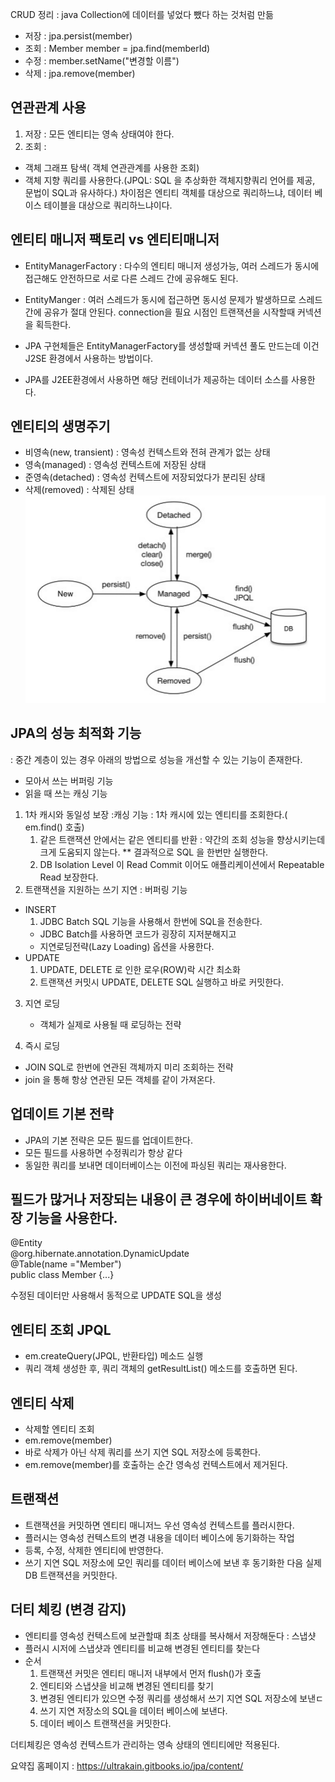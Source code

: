 CRUD 정리 : java Collection에 데이터를 넣었다 뺐다 하는 것처럼 만듦
 - 저장 : jpa.persist(member)
 - 조회 : Member member = jpa.find(memberId)
 - 수정 : member.setName("변경할 이름")
 - 삭제 : jpa.remove(member)

## 연관관계 사용
1. 저장
 : 모든 엔티티는 영속 상태여야 한다.
2. 조회 : 
- 객체 그래프 탐색( 객체 연관관계를 사용한 조회)
- 객체 지향 쿼리를 사용한다.(JPQL:  SQL 을 추상화한 객체지향쿼리 언어를 제공, 문법이 SQL과 유사하다.) 차이점은 엔티티 객체를 대상으로 쿼리하느냐, 데이터 베이스 테이블을 대상으로 쿼리하느냐이다. 


## 엔티티 매니저 팩토리 vs 엔티티매니저
- EntityManagerFactory : 다수의 엔티티 매니저 생성가능, 여러 스레드가 동시에 접근해도 안전하므로 서로 다른 스레드 간에 공유해도 된다.
- EntityManger : 여러 스레드가 동시에 접근하면 동시성 문제가 발생하므로 스레드간에 공유가 절대 안된다.
  connection을 필요 시점인 트랜잭션을 시작할때 커넥션을 획득한다.

- JPA 구현체들은  EntityManagerFactory를 생성할때 커넥션 풀도 만드는데 이건 J2SE 환경에서 사용하는 방법이다.
- JPA를 J2EE환경에서 사용하면 해당 컨테이너가 제공하는 데이터 소스를 사용한다.


## 엔티티의  생명주기
- 비영속(new, transient) : 영속성 컨텍스트와 전혀 관계가 없는 상태
- 영속(managed) : 영속성 컨텍스트에 저장된 상태
- 준영속(detached) : 영속성 컨텍스트에 저장되었다가 분리된 상태
- 삭제(removed) : 삭제된 상태
  ![img.png](img.png)


## JPA의 성능 최적화 기능
: 중간 계층이 있는 경우 아래의 방법으로 성능을 개선할 수 있는 기능이 존재한다.
 - 모아서 쓰는 버퍼링 기능
 - 읽을 때 쓰는 캐싱 기능

1) 1차 캐시와 동일성 보장 :캐싱 기능 : 1차 캐시에 있는 엔티티를 조회한다.( em.find() 호출)
   1) 같은 트랜잭션 안에서는 같은 엔티티를 반환 : 약간의 조회 성능을 향상시키는데 크게 도움되지 않는다.
   ** 결과적으로 SQL 을 한번만 실행한다.
   2) DB Isolation Level 이 Read Commit 이어도 애플리케이션에서 Repeatable Read 보장한다.
2) 트랜잭션을 지원하는 쓰기  지연 : 버퍼링 기능
- INSERT
    1) JDBC Batch SQL 기능을 사용해서 한번에 SQL을 전송한다.
    - JDBC Batch를 사용하면 코드가 굉장히 지저분해지고
    - 지연로딩전략(Lazy Loading) 옵션을 사용한다.
- UPDATE
    1) UPDATE, DELETE 로 인한 로우(ROW)락 시간 최소화
    2) 트랜잭션  커밋시 UPDATE, DELETE SQL 실행하고 바로 커밋한다.
3) 지연 로딩
    - 객체가 실제로 사용될 때 로딩하는 전략


4) 즉시 로딩
 - JOIN SQL로 한번에 연관된 객체까지 미리 조회하는 전략
 - join 을 통해 항상 연관된 모든 객체를 같이 가져온다.



## 업데이트 기본 전략
- JPA의 기본 전략은 모든 필드를 업데이트한다.
- 모든 필드를 사용하면 수정쿼리가 항상 같다
- 동일한 쿼리를 보내면 데이터베이스는 이전에 파싱된 쿼리는 재사용한다.

## 필드가 많거나 저장되는 내용이 큰 경우에 하이버네이트 확장 기능을 사용한다.
@Entity <br>
@org.hibernate.annotation.DynamicUpdate<br>
@Table(name ="Member") <br>
public class Member {...}

수정된 데이터만 사용해서 동적으로 UPDATE SQL을 생성

## 엔티티 조회    JPQL
- em.createQuery(JPQL, 반환타입) 메소드 실행
- 쿼리 객체 생성한 후, 쿼리 객체의 getResultList() 메소드를 호출하면 된다.

## 엔티티 삭제
- 삭제할 엔티티 조회
- em.remove(member)
- 바로 삭제가 아닌 삭제 쿼리를 쓰기 지연 SQL 저장소에 등록한다.
- em.remove(member)를 호출하는 순간 영속성 컨텍스트에서 제거된다.


## 트랜잭션
- 트랜잭션을 커밋하면 엔티티 매니저느 우선 영속성 컨텍스트를 플러시한다.
- 플러시는 영속성 컨텍스트의 변경 내용을 데이터 베이스에 동기화하는 작업
- 등록, 수정, 삭제한 엔티티에 반영한다.
- 쓰기 지연 SQL 저장소에 모인 쿼리를 데이터 베이스에 보낸 후 동기화한 다음 실제 DB 트랜잭션을 커밋한다.


## 더티 체킹 (변경 감지)
- 엔티티를 영속성 컨텍스트에 보관할때 최초 상태를 복사해서 저장해둔다 : 스냅샷
- 플러시 시저에 스냅샷과 엔티티를 비교해 변경된 엔티티를 찾는다
- 순서
  1. 트랜잭션 커밋은 엔티티 매니저 내부에서 먼저 flush()가 호출
  2. 엔티티와 스냅샷을 비교해 변경된 엔티티를 찾기
  3. 변경된 엔티티가 있으면 수정 쿼리를 생성해서 쓰기 지연 SQL 저장소에 보낸ㄷ
  4. 쓰기 지연 저장소의 SQL을 데이터 베이스에 보낸다.
  5. 데이터 베이스 트랜잭션을 커밋한다.

더티체킹은 영속성 컨텍스트가 관리하는 영속 상태의 엔티티에만 적용된다.



요약집 홈페이지 : https://ultrakain.gitbooks.io/jpa/content/
